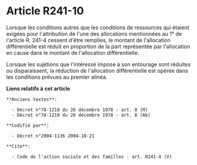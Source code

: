 # Article R241-10

Lorsque les conditions autres que les conditions de ressources qui étaient exigées pour l'attribution de l'une des
allocations mentionnées au 1° de l'article R. 241-4 cessent d'être remplies, le montant de l'allocation différentielle est
réduit en proportion de la part représentée par l'allocation en cause dans le montant de l'allocation différentielle.

Lorsque les sujétions que l'intéressé impose à son entourage sont réduites ou disparaissent, la réduction de l'allocation
différentielle est opérée dans les conditions prévues au premier alinéa.

**Liens relatifs à cet article**

	**Anciens textes**:

	  - Décret n°78-1210 du 26 décembre 1978 - art. 8 (M)
	  - Décret n°78-1210 du 26 décembre 1978 - art. 8 (Ab)

	**Codifié par**:

	  - Décret n°2004-1136 2004-10-21

	**Cite**:

	  - Code de l'action sociale et des familles - art. R241-4 (V)
